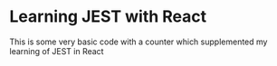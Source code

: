 # Learning JEST with React

This is some very basic code with a counter which supplemented my learning of JEST in React